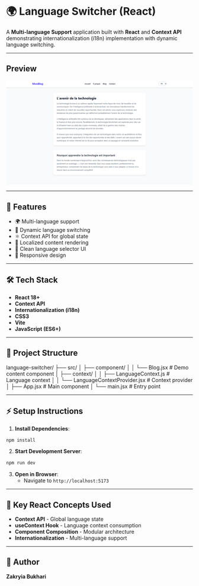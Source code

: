 # 🌍 Language Switcher (React)

A **Multi-language Support** application built with **React** and **Context API** demonstrating internationalization (i18n) implementation with dynamic language switching.

---

## Preview

![alt text](image.png)

---
## 🚀 Features

- 🌍 Multi-language support
- 🔄 Dynamic language switching
- ⚛️ Context API for global state
- 📝 Localized content rendering
- 🎨 Clean language selector UI
- 📱 Responsive design

---

## 🛠️ Tech Stack

- **React 18+**
- **Context API**
- **Internationalization (i18n)**
- **CSS3**
- **Vite**
- **JavaScript (ES6+)**

---

## 📂 Project Structure

language-switcher/
├── src/
│   ├── component/
│   │   └── Blog.jsx # Demo content component
│   ├── context/
│   │   ├── LanguageContext.js # Language context
│   │   └── LanguageContextProvider.jsx # Context provider
│   ├── App.jsx # Main component
│   └── main.jsx # Entry point

---

## ⚡ Setup Instructions

1. **Install Dependencies**:
```bash
npm install
```

2. **Start Development Server**:
```bash
npm run dev
```

3. **Open in Browser**:
   - Navigate to `http://localhost:5173`

---

## 🔧 Key React Concepts Used

- **Context API** - Global language state
- **useContext Hook** - Language context consumption
- **Component Composition** - Modular architecture
- **Internationalization** - Multi-language support

---

## 🙌 Author

**Zakryia Bukhari**